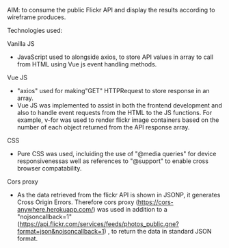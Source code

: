 
AIM: to consume the public Flickr API and display the results according to wireframe produces.

Technologies used:

Vanilla JS
* JavaScript used to alongside axios, to store API values in array to call from HTML using
 Vue js event handling methods.

Vue JS
* "axios" used for making"GET" HTTPRequest to store response in an array.
* Vue JS was implemented to assist in both the frontend development and also to handle event 
requests from the HTML to the JS functions. For example, v-for was used to render flickr image
 containers based on the number of each object returned from the API response array.

CSS
* Pure CSS was used, incluiding the use of "@media queries" for device responsivenessas well as
 references to "@support" to enable cross browser compatability.

Cors proxy 
* As the data retrieved from the flickr API is shown in JSONP, it generates Cross Origin Errors. 
Therefore cors proxy (https://cors-anywhere.herokuapp.com/) was used in addition to a "nojsoncallback=1" 
(https://api.flickr.com/services/feeds/photos_public.gne?format=json&nojsoncallback=1) , to return the
 data in standard JSON format.
